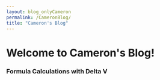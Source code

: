 ```yaml
---
layout: blog_onlyCameron
permalink: /CameronBlog/
title: "Cameron's Blog"
---
```


# Welcome to Cameron's Blog!

### Formula Calculations with Delta V

